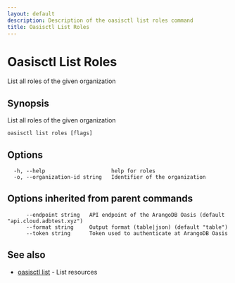 ```yaml
---
layout: default
description: Description of the oasisctl list roles command
title: Oasisctl List Roles
---
```

# Oasisctl List Roles

List all roles of the given organization

## Synopsis

List all roles of the given organization

```
oasisctl list roles [flags]
```

## Options

```
  -h, --help                     help for roles
  -o, --organization-id string   Identifier of the organization
```

## Options inherited from parent commands

```
      --endpoint string   API endpoint of the ArangoDB Oasis (default "api.cloud.adbtest.xyz")
      --format string     Output format (table|json) (default "table")
      --token string      Token used to authenticate at ArangoDB Oasis
```

## See also

* [oasisctl list](oasisctl-list.html)	 - List resources

